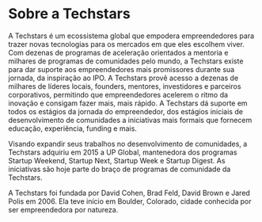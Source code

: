 # Sobre a Techstars
A Techstars é um ecossistema global que empodera empreendedores para trazer novas tecnologias para os mercados em que eles escolhem viver. Com dezenas de programas de aceleração orientados a mentoria e milhares de programas de comunidades pelo mundo, a Techstars existe para dar suporte aos empreendedores mais promissores durante sua jornada, da inspiração ao IPO. A Techstars provê acesso a dezenas de milhares de líderes locais, founders, mentores, investidores e parceiros corporativos, permitindo que empreendedores acelerem o ritmo da inovação e consigam fazer mais, mais rápido. A Techstars dá suporte em todos os estágios da jornada do empreendedor, dos estágios iniciais de desenvolvimento de comunidades a iniciativas mais formais que fornecem educação, experiência, funding e mais.

Visando expandir seus trabalhos no desenvolvimento de comunidades, a Techstars adquiriu em 2015 a UP Global, mantenedora dos programas Startup Weekend, Startup Next, Startup Week e Startup Digest. As iniciativas são hoje parte do braço de programas de comunidade da Techstars.

A Techstars foi fundada por David Cohen, Brad Feld, David Brown e Jared Polis em 2006. Ela teve início em Boulder, Colorado, cidade conhecida por ser empreendedora por natureza.